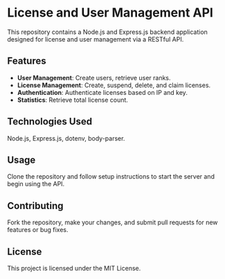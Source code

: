 # License and User Management API

This repository contains a Node.js and Express.js backend application designed for license and user management via a RESTful API.

## Features

- **User Management**: Create users, retrieve user ranks.
- **License Management**: Create, suspend, delete, and claim licenses.
- **Authentication**: Authenticate licenses based on IP and key.
- **Statistics**: Retrieve total license count.

## Technologies Used

Node.js, Express.js, dotenv, body-parser.

## Usage

Clone the repository and follow setup instructions to start the server and begin using the API.

## Contributing

Fork the repository, make your changes, and submit pull requests for new features or bug fixes.

## License

This project is licensed under the MIT License.
